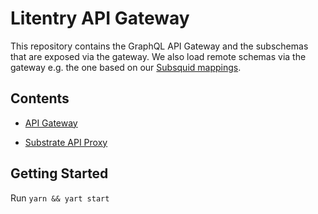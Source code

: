 # Litentry API Gateway

This repository contains the GraphQL API Gateway and the subschemas that are exposed via the gateway. We also load remote schemas via the gateway e.g. the one based on our [Subsquid mappings](https://github.com/litentry/subsquid-mappings).

## Contents

- [API Gateway](https://github.com/litentry/api-gateway/blob/main/api-gateway/README.md)

- [Substrate API Proxy](https://github.com/litentry/api-gateway/blob/main/subschemas/substrate-api-proxy/README.md)

## Getting Started

Run `yarn && yart start`
